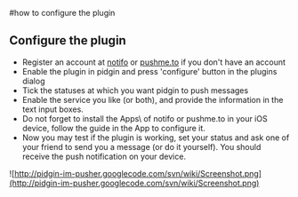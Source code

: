 #how to configure the plugin

## Configure the plugin ##

  * Register an account at [notifo](http://notifo.com) or [pushme.to](http://pushme.to) if you don't have an account
  * Enable the plugin in pidgin and press 'configure' button in the plugins dialog
  * Tick the statuses at which you want pidgin to push messages
  * Enable the service you like (or both), and provide the information in the text input boxes.
  * Do not forget to install the Apps\ of notifo or pushme.to in your iOS device, follow the guide in the App to configure it.
  * Now you may test if the plugin is working, set your status and ask one of your friend to send you a message (or do it yourself). You should receive the push notification on your device.

![http://pidgin-im-pusher.googlecode.com/svn/wiki/Screenshot.png](http://pidgin-im-pusher.googlecode.com/svn/wiki/Screenshot.png)